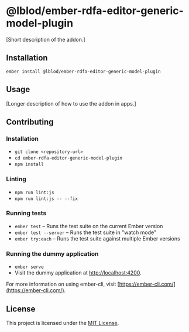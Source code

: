 @lblod/ember-rdfa-editor-generic-model-plugin
==============================================================================

[Short description of the addon.]

Installation
------------------------------------------------------------------------------

```
ember install @lblod/ember-rdfa-editor-generic-model-plugin
```


Usage
------------------------------------------------------------------------------

[Longer description of how to use the addon in apps.]


Contributing
------------------------------------------------------------------------------

### Installation

* `git clone <repository-url>`
* `cd ember-rdfa-editor-generic-model-plugin`
* `npm install`

### Linting

* `npm run lint:js`
* `npm run lint:js -- --fix`

### Running tests

* `ember test` – Runs the test suite on the current Ember version
* `ember test --server` – Runs the test suite in "watch mode"
* `ember try:each` – Runs the test suite against multiple Ember versions

### Running the dummy application

* `ember serve`
* Visit the dummy application at [http://localhost:4200](http://localhost:4200).

For more information on using ember-cli, visit [https://ember-cli.com/](https://ember-cli.com/).

License
------------------------------------------------------------------------------

This project is licensed under the [MIT License](LICENSE.md).
